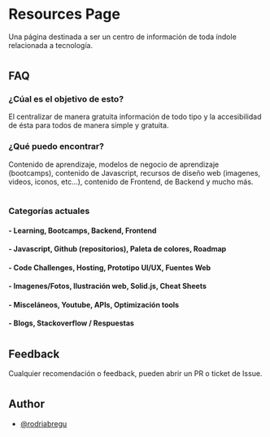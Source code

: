 
# Resources Page

Una página destinada a ser un centro de información de toda índole relacionada a tecnología.

#

## FAQ

### ¿Cúal es el objetivo de esto?

El centralizar de manera gratuita información de todo tipo y la accesibilidad de ésta para todos de manera simple y gratuita.

### ¿Qué puedo encontrar?

Contenido de aprendizaje, modelos de negocio de aprendizaje (bootcamps), contenido de Javascript, recursos de diseño web (imagenes, videos, iconos, etc...), contenido de Frontend, de Backend y mucho más.

#

### Categorías actuales
  #### - Learning, Bootcamps, Backend, Frontend
  #### - Javascript, Github (repositorios), Paleta de colores, Roadmap
  #### - Code Challenges, Hosting, Prototipo UI/UX, Fuentes Web
  #### - Imagenes/Fotos, Ilustración web, Solid.js, Cheat Sheets
  #### - Misceláneos, Youtube, APIs, Optimización tools
  #### - Blogs, Stackoverflow / Respuestas

#

## Feedback

Cualquier recomendación o feedback, pueden abrir un PR o ticket de Issue.

#

## Author

- [@rodriabregu](https://www.github.com/rodriabregu)